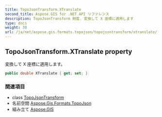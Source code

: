 ```yaml
---
title: TopoJsonTransform.XTranslate
second_title: Aspose.GIS for .NET API リファレンス
description: TopoJsonTransform 財産. 変換して X 座標に適用します
type: docs
weight: 30
url: /ja/net/aspose.gis.formats.topojson/topojsontransform/xtranslate/
---
```

## TopoJsonTransform.XTranslate property

変換して X 座標に適用します。

```csharp
public double XTranslate { get; set; }
```

### 関連項目

* class [TopoJsonTransform](../)
* 名前空間 [Aspose.Gis.Formats.TopoJson](../../topojsontransform/)
* 組み立て [Aspose.GIS](../../../)


